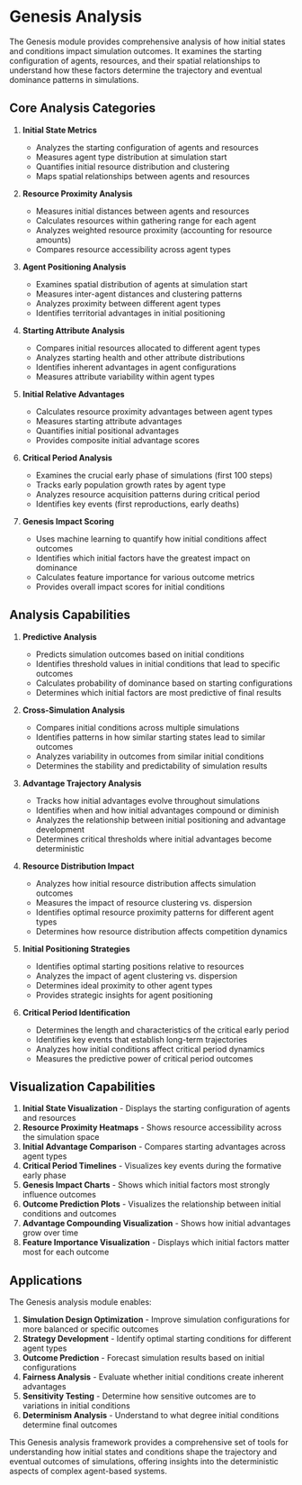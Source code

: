 # Genesis Analysis

The Genesis module provides comprehensive analysis of how initial states and conditions impact simulation outcomes. It examines the starting configuration of agents, resources, and their spatial relationships to understand how these factors determine the trajectory and eventual dominance patterns in simulations.

## Core Analysis Categories

1. **Initial State Metrics**
   - Analyzes the starting configuration of agents and resources
   - Measures agent type distribution at simulation start
   - Quantifies initial resource distribution and clustering
   - Maps spatial relationships between agents and resources

2. **Resource Proximity Analysis**
   - Measures initial distances between agents and resources
   - Calculates resources within gathering range for each agent
   - Analyzes weighted resource proximity (accounting for resource amounts)
   - Compares resource accessibility across agent types

3. **Agent Positioning Analysis**
   - Examines spatial distribution of agents at simulation start
   - Measures inter-agent distances and clustering patterns
   - Analyzes proximity between different agent types
   - Identifies territorial advantages in initial positioning

4. **Starting Attribute Analysis**
   - Compares initial resources allocated to different agent types
   - Analyzes starting health and other attribute distributions
   - Identifies inherent advantages in agent configurations
   - Measures attribute variability within agent types

5. **Initial Relative Advantages**
   - Calculates resource proximity advantages between agent types
   - Measures starting attribute advantages
   - Quantifies initial positional advantages
   - Provides composite initial advantage scores

6. **Critical Period Analysis**
   - Examines the crucial early phase of simulations (first 100 steps)
   - Tracks early population growth rates by agent type
   - Analyzes resource acquisition patterns during critical period
   - Identifies key events (first reproductions, early deaths)

7. **Genesis Impact Scoring**
   - Uses machine learning to quantify how initial conditions affect outcomes
   - Identifies which initial factors have the greatest impact on dominance
   - Calculates feature importance for various outcome metrics
   - Provides overall impact scores for initial conditions

## Analysis Capabilities

1. **Predictive Analysis**
   - Predicts simulation outcomes based on initial conditions
   - Identifies threshold values in initial conditions that lead to specific outcomes
   - Calculates probability of dominance based on starting configurations
   - Determines which initial factors are most predictive of final results

2. **Cross-Simulation Analysis**
   - Compares initial conditions across multiple simulations
   - Identifies patterns in how similar starting states lead to similar outcomes
   - Analyzes variability in outcomes from similar initial conditions
   - Determines the stability and predictability of simulation results

3. **Advantage Trajectory Analysis**
   - Tracks how initial advantages evolve throughout simulations
   - Identifies when and how initial advantages compound or diminish
   - Analyzes the relationship between initial positioning and advantage development
   - Determines critical thresholds where initial advantages become deterministic

4. **Resource Distribution Impact**
   - Analyzes how initial resource distribution affects simulation outcomes
   - Measures the impact of resource clustering vs. dispersion
   - Identifies optimal resource proximity patterns for different agent types
   - Determines how resource distribution affects competition dynamics

5. **Initial Positioning Strategies**
   - Identifies optimal starting positions relative to resources
   - Analyzes the impact of agent clustering vs. dispersion
   - Determines ideal proximity to other agent types
   - Provides strategic insights for agent positioning

6. **Critical Period Identification**
   - Determines the length and characteristics of the critical early period
   - Identifies key events that establish long-term trajectories
   - Analyzes how initial conditions affect critical period dynamics
   - Measures the predictive power of critical period outcomes

## Visualization Capabilities

1. **Initial State Visualization** - Displays the starting configuration of agents and resources
2. **Resource Proximity Heatmaps** - Shows resource accessibility across the simulation space
3. **Initial Advantage Comparison** - Compares starting advantages across agent types
4. **Critical Period Timelines** - Visualizes key events during the formative early phase
5. **Genesis Impact Charts** - Shows which initial factors most strongly influence outcomes
6. **Outcome Prediction Plots** - Visualizes the relationship between initial conditions and outcomes
7. **Advantage Compounding Visualization** - Shows how initial advantages grow over time
8. **Feature Importance Visualization** - Displays which initial factors matter most for each outcome

## Applications

The Genesis analysis module enables:

1. **Simulation Design Optimization** - Improve simulation configurations for more balanced or specific outcomes
2. **Strategy Development** - Identify optimal starting conditions for different agent types
3. **Outcome Prediction** - Forecast simulation results based on initial configurations
4. **Fairness Analysis** - Evaluate whether initial conditions create inherent advantages
5. **Sensitivity Testing** - Determine how sensitive outcomes are to variations in initial conditions
6. **Determinism Analysis** - Understand to what degree initial conditions determine final outcomes

This Genesis analysis framework provides a comprehensive set of tools for understanding how initial states and conditions shape the trajectory and eventual outcomes of simulations, offering insights into the deterministic aspects of complex agent-based systems.

